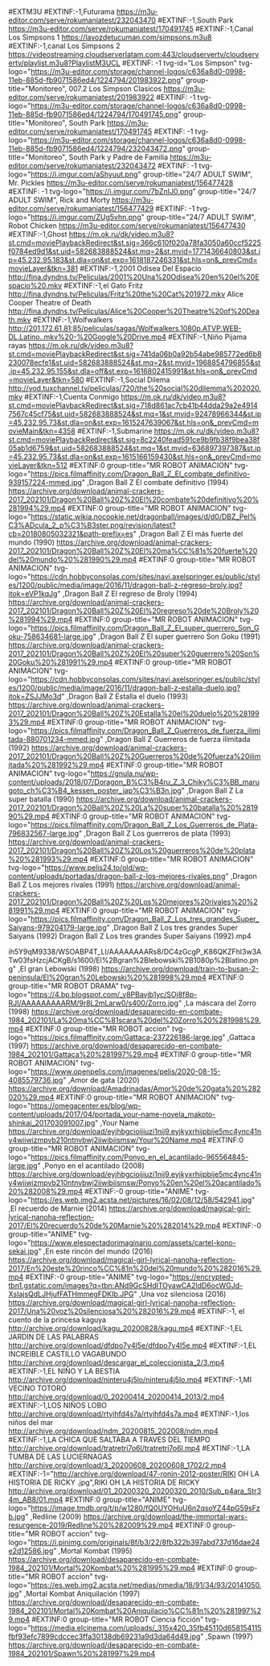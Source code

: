 #EXTM3U
#EXTINF:-1,Futurama
https://m3u-editor.com/serve/rokumaniatest/232043470
#EXTINF:-1,South Park
https://m3u-editor.com/serve/rokumaniatest/170491745
#EXTINF:-1,Canal Los Simpsons 1
https://lavozdetucuman.com/simpsons.m3u8
#EXTINF:-1,canal Los Simpsons 2
https://videostreaming.cloudserverlatam.com:443/cloudservertv/cloudservertv/playlist.m3u8?PlaylistM3UCL
#EXTINF: -1 tvg-id="Los Simpson" tvg-logo="https://m3u-editor.com/storage/channel-logos/c636a8d0-0998-11eb-885d-fb9071586ed4/1224794/201983922.png" group-title="Monitoreo", 007.2 Los Simpson Clasicos
https://m3u-editor.com/serve/rokumaniatest/201983922
#EXTINF: -1 tvg-logo="https://m3u-editor.com/storage/channel-logos/c636a8d0-0998-11eb-885d-fb9071586ed4/1224794/170491745.png" group-title="Monitoreo", South Park
https://m3u-editor.com/serve/rokumaniatest/170491745
#EXTINF: -1 tvg-logo="https://m3u-editor.com/storage/channel-logos/c636a8d0-0998-11eb-885d-fb9071586ed4/1224794/232043472.png" group-title="Monitoreo", South Park y Padre de Familia
https://m3u-editor.com/serve/rokumaniatest/232043472
#EXTINF: -1 tvg-logo="https://i.imgur.com/aShyuut.png" group-title="24/7 ADULT SWIM", Mr. Pickles
https://m3u-editor.com/serve/rokumaniatest/156477428
#EXTINF: -1 tvg-logo="https://i.imgur.com/7bZnIJ0.png" group-title="24/7 ADULT SWIM", Rick and Morty
https://m3u-editor.com/serve/rokumaniatest/156477429
#EXTINF: -1 tvg-logo="https://i.imgur.com/ZUg5vhn.png" group-title="24/7 ADULT SWIM", Robot Chicken
https://m3u-editor.com/serve/rokumaniatest/156477430
#EXTINF:-1,Ghost
https://m.ok.ru/dk/video.m3u8?st.cmd=moviePlaybackRedirect&st.sig=366c610f020a78fa3050a60ccf5225f0784ed9d1&st.uid=582683888524&st.mq=2&st.mvid=1771436640803&st.ip=45.232.95.183&st.dla=on&st.exp=1618187246331&st.hls=on&_prevCmd=movieLayer&tkn=381
#EXTINF:-1,2001 Odisea Del Espacio
http://fina.dyndns.tv/Peliculas/2001%20Una%20Odisea%20en%20el%20Espacio%20.mkv
#EXTINF:-1,el Gato Fritz
http://fina.dyndns.tv/Peliculas/Fritz%20the%20Cat%201972.mkv
Alice Cooper Theatre of Death
http://fina.dyndns.tv/Peliculas/Alice%20Cooper%20Theatre%20of%20Death.mkv
#EXTINF:-1,Wolfwalkers
http://201.172.61.81:85/peliculas/sagas/Wolfwalkers.1080p.ATVP.WEB-DL.Latino..mkv%20-%20Google%20Drive.mp4
#EXTINF:-1,Niño Pijama rayas
https://m.ok.ru/dk/video.m3u8?st.cmd=moviePlaybackRedirect&st.sig=741da06b0a92b54abe985772ed6b8230078ecfe1&st.uid=582683888524&st.mq=2&st.mvid=1968854796855&st.ip=45.232.95.155&st.dla=off&st.exp=1616802415991&st.hls=on&_prevCmd=movieLayer&tkn=580
#EXTINF:-1,Social Dilema
http://vod.tuxchannel.tv/peliculas/720/the%20social%20dilemma%202020.mkv
#EXTINF:-1,Cuenta Conmigo
https://m.ok.ru/dk/video.m3u8?st.cmd=moviePlaybackRedirect&st.sig=718d861ac7cb41b44dda29a2e49147567c45cf75&st.uid=582683888524&st.mq=1&st.mvid=92478966344&st.ip=45.232.95.73&st.dla=on&st.exp=1615247639067&st.hls=on&_prevCmd=movieMain&tkn=4358
#EXTINF:-1,Submarine
https://m.ok.ru/dk/video.m3u8?st.cmd=moviePlaybackRedirect&st.sig=8c2240fead591ce9b9fb38f9bea38f05ab1d6759&st.uid=582683888524&st.mq=1&st.mvid=636897397387&st.ip=45.232.95.73&st.dla=on&st.exp=1615166159430&st.hls=on&_prevCmd=movieLayer&tkn=512
#EXTINF:0 group-title="MR ROBOT ANIMACION" tvg-logo="https://pics.filmaffinity.com/Dragon_Ball_Z_El_combate_definitivo-939157224-mmed.jpg" ,Dragon Ball Z El combate definitivo (1994)
https://archive.org/download/animal-crackers-2017_202101/Dragon%20Ball%20Z%20El%20combate%20definitivo%20%281994%29.mp4
#EXTINF:0 group-title="MR ROBOT ANIMACION" tvg-logo="https://static.wikia.nocookie.net/dragonball/images/d/d0/DBZ_Pel%C3%ADcula_2_p%C3%B3ster.png/revision/latest?cb=20180805032321&path-prefix=es" ,Dragon Ball Z El más fuerte del mundo (1990)
https://archive.org/download/animal-crackers-2017_202101/Dragon%20Ball%20Z%20El%20ma%CC%81s%20fuerte%20del%20mundo%20%281990%29.mp4
#EXTINF:0 group-title="MR ROBOT ANIMACION" tvg-logo="https://cdn.hobbyconsolas.com/sites/navi.axelspringer.es/public/styles/1200/public/media/image/2016/11/dragon-ball-z-regreso-broly.jpg?itok=eVP1kqJg" ,Dragon Ball Z El regreso de Broly (1994)
https://archive.org/download/animal-crackers-2017_202101/Dragon%20Ball%20Z%20El%20regreso%20de%20Broly%20%281994%29.mp4
#EXTINF:0 group-title="MR ROBOT ANIMACION" tvg-logo="https://pics.filmaffinity.com/Dragon_Ball_Z_El_super_guerrero_Son_Goku-758634681-large.jpg" ,Dragon Ball Z El super guerrero Son Goku (1991)
https://archive.org/download/animal-crackers-2017_202101/Dragon%20Ball%20Z%20El%20super%20guerrero%20Son%20Goku%20%281991%29.mp4
#EXTINF:0 group-title="MR ROBOT ANIMACION" tvg-logo="https://cdn.hobbyconsolas.com/sites/navi.axelspringer.es/public/styles/1200/public/media/image/2016/11/dragon-ball-z-estalla-duelo.jpg?itok=ZSJJMo3d" ,Dragon Ball Z Estalla el duelo (1993)
https://archive.org/download/animal-crackers-2017_202101/Dragon%20Ball%20Z%20Estalla%20el%20duelo%20%281993%29.mp4
#EXTINF:0 group-title="MR ROBOT ANIMACION" tvg-logo="https://pics.filmaffinity.com/Dragon_Ball_Z_Guerreros_de_fuerza_ilimitada-880701234-mmed.jpg" ,Dragon Ball Z Guerreros de fuerza ilimitada (1992)
https://archive.org/download/animal-crackers-2017_202101/Dragon%20Ball%20Z%20Guerreros%20de%20fuerza%20ilimitada%20%281992%29.mp4
#EXTINF:0 group-title="MR ROBOT ANIMACION" tvg-logo="https://gnula.nu/wp-content/uploads/2018/07/Doragon_B%C3%B4ru_Z_3_Chiky%C3%BB_marugoto_ch%C3%B4_kessen_poster_jap%C3%B3n.jpg" ,Dragon Ball Z La super batalla (1990)
https://archive.org/download/animal-crackers-2017_202101/Dragon%20Ball%20Z%20La%20super%20batalla%20%281990%29.mp4
#EXTINF:0 group-title="MR ROBOT ANIMACION" tvg-logo="https://pics.filmaffinity.com/Dragon_Ball_Z_Los_Guerreros_de_Plata-796832567-large.jpg" ,Dragon Ball Z Los guerreros de plata (1993)
https://archive.org/download/animal-crackers-2017_202101/Dragon%20Ball%20Z%20Los%20guerreros%20de%20plata%20%281993%29.mp4
#EXTINF:0 group-title="MR ROBOT ANIMACION" tvg-logo="https://www.pelis24.to/old/wp-content/uploads/portadas/dragon-ball-z-los-mejores-rivales.png" ,Dragon Ball Z Los mejores rivales (1991)
https://archive.org/download/animal-crackers-2017_202101/Dragon%20Ball%20Z%20Los%20mejores%20rivales%20%281991%29.mp4
#EXTINF:0 group-title="MR ROBOT ANIMACION" tvg-logo="https://pics.filmaffinity.com/Dragon_Ball_Z_Los_tres_grandes_Super_Saiyans-979204179-large.jpg" ,Dragon Ball Z Los tres grandes Super Saiyans (1992)
Dragon Ball Z Los tres grandes Super Saiyans (1992).mp4

ih5Y9qM9338/WSOABP4T_LI/AAAAAAAARs8/DC4zGcgP_K86QKZFhI3w3ATw03fsHzcjACKgB/s1600/El%2Bgran%2Blebowski%2B1080p%2Blatino.png" ,El gran Lebowski (1998)
https://archive.org/download/train-to-busan-2-peninsula/El%20gran%20Lebowski%20%281998%29.mp4
#EXTINF:0 group-title="MR ROBOT DRAMA" tvg-logo="https://4.bp.blogspot.com/_y8PBavjb1yc/SOj8f8p-RJI/AAAAAAAAARM/9r8L2mLarw0/s400/Zorro.jpg" ,La máscara del Zorro (1998)
https://archive.org/download/desaparecido-en-combate-1984_202101/La%20ma%CC%81scara%20del%20Zorro%20%281998%29.mp4
#EXTINF:0 group-title="MR ROBOT accion" tvg-logo="https://pics.filmaffinity.com/Gattaca-237226186-large.jpg" ,Gattaca (1997)
https://archive.org/download/desaparecido-en-combate-1984_202101/Gattaca%20%281997%29.mp4
#EXTINF:0 group-title="MR ROBOT ANIMACION" tvg-logo="https://www.openpelis.com/imagenes/pelis/2020-08-15-4085579736.jpg" ,Amor de gata (2020)
https://archive.org/download/Amadrinadas/Amor%20de%20gata%20%282020%29.mp4
#EXTINF:0 group-title="MR ROBOT ANIMACION" tvg-logo="https://omegacenter.es/blog/wp-content/uploads/2017/04/portada_your-name-novela_makoto-shinkai_201703091007.jpg" ,Your Name
https://archive.org/download/eyjhbgcioijiuzi1nij9.eyjkyxrhijpbije5mc4ync41ny4wiiwizmpvb210ntnvbwj2iiwibiismsw/Your%20Name.mp4
#EXTINF:0 group-title="MR ROBOT ANIMACION" tvg-logo="https://pics.filmaffinity.com/Ponyo_en_el_acantilado-965564845-large.jpg" ,Ponyo en el acantilado (2008)
https://archive.org/download/eyjhbgcioijiuzi1nij9.eyjkyxrhijpbije5mc4ync41ny4wiiwizmpvb210ntnvbwj2iiwibiismsw/Ponyo%20en%20el%20acantilado%20%282008%29.mp4
#EXTINF:-0 group-title="ANIME" tvg-logo="https://es.web.img2.acsta.net/pictures/16/02/08/12/58/542941.jpg" ,El recuerdo de Marnie (2014)
https://archive.org/download/magical-girl-lyrical-nanoha-reflection-2017/El%20recuerdo%20de%20Marnie%20%282014%29.mp4
#EXTINF:-0 group-title="ANIME" tvg-logo="https://www.elespectadorimaginario.com/assets/cartel-kono-sekai.jpg" ,En este rincón del mundo (2016)
https://archive.org/download/magical-girl-lyrical-nanoha-reflection-2017/En%20este%20rinco%CC%81n%20del%20mundo%20%282016%29.mp4
#EXTINF:-0 group-title="ANIME" tvg-logo="https://encrypted-tbn1.gstatic.com/images?q=tbn:ANd9GcSHdlTOyawCA2ldD6ocWGJd-XsIajsQdLJHjufFATHmmegFDKIb.JPG" ,Una voz silenciosa (2016)
https://archive.org/download/magical-girl-lyrical-nanoha-reflection-2017/Una%20voz%20silenciosa%20%282016%29.mp4
#EXTINF:-1, el cuento de la princesa kaguya 
http://archive.org/download/kagu_20200828/kagu.mp4
#EXTINF:-1,EL JARDIN DE LAS PALABRAS 
http://archive.org/download/dfdpo7y4l5e/dfdpo7y4l5e.mp4
#EXTINF:-1,EL INCREIBLE CASTILLO VAGABUNDO 
http://archive.org/download/descargar_el_coleccionista_2/3.mp4
#EXTINF:-1,EL NIÑO Y LA BESTIA 
http://archive.org/download/ninteru4j5lo/ninteru4j5lo.mp4
#EXTINF:-1,MI VECINO TOTORO 
http://archive.org/download/0_20200414_20200414_2013/2.mp4
#EXTINF:-1,LOS NIÑOS LOBO 
http://archive.org/download/rtyjhfd4s7a/rtyjhfd4s7a.mp4
#EXTINF:-1,los niños del mar 
http://archive.org/download/ndm_20200815_202008/ndm.mp4
#EXTINF:-1,LA CHICA QUE SALTABA A TRAVES DEL TIEMPO 
http://archive.org/download/tratretri7o6l/tratretri7o6l.mp4 #EXTINF:-1,LA TUMBA DE LAS LUCIERNAGAS 
http://archive.org/download/3_20200608_20200608_1702/2.mp4
#EXTINF:-1="http://archive.org/download/47-ronin-2012-poster/RIKI OH LA HISTORIA DE RICKY .jpg",RIKI OH LA HISTORIA DE RICKY 
http://archive.org/download/01_20200320_20200320_2010/Sub_p4ara_Str34m_AB8/01.mp4
#EXTINF:0 group-title="ANIME" tvg-logo="https://image.tmdb.org/t/p/w1280/fQ0UYOHuU6n2qsoYZ44pG59sFzb.jpg" ,Redline (2009)
https://archive.org/download/the-immortal-wars-resurgence-2019/Redline%20%282009%29.mp4
#EXTINF:0 group-title="MR ROBOT accion" tvg-logo="https://i.pinimg.com/originals/8f/b3/22/8fb322b397abd737d16dae24e2d12586.jpg" ,Mortal Kombat (1995)
https://archive.org/download/desaparecido-en-combate-1984_202101/Mortal%20Kombat%20%281995%29.mp4
#EXTINF:0 group-title="MR ROBOT accion" tvg-logo="https://es.web.img2.acsta.net/medias/nmedia/18/91/34/93/20141050.jpg" ,Mortal Kombat Aniquilación (1997)
https://archive.org/download/desaparecido-en-combate-1984_202101/Mortal%20Kombat%20Aniquilacio%CC%81n%20%281997%29.mp4
#EXTINF:0 group-title="MR ROBOT Ciencia ficción" tvg-logo="https://media.elcinema.com/uploads/_315x420_35fb45110d658154115fbf93efc7899cdccec3ffa30138db69231a9d3da64d49.jpg" ,Spawn (1997)
https://archive.org/download/desaparecido-en-combate-1984_202101/Spawn%20%281997%29.mp4
